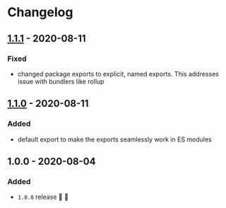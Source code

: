 # Changelog


## [1.1.1](https://github.com/supercharge/request-ip/compare/v1.1.0...v1.1.1) - 2020-08-11

### Fixed
- changed package exports to explicit, named exports. This addresses issue with bundlers like rollup


## [1.1.0](https://github.com/supercharge/request-ip/compare/v1.0.0...v1.1.0) - 2020-08-11

### Added
- default export to make the exports seamlessly work in ES modules


## 1.0.0 - 2020-08-04

### Added
- `1.0.0` release 🚀 🎉
